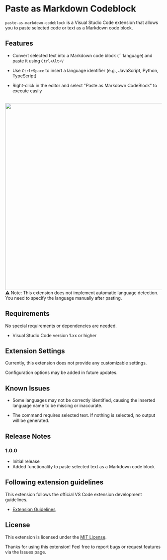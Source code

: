 # Paste as Markdown Codeblock

`paste-as-markdown-codeblock` is a Visual Studio Code extension that allows you to paste selected code or text as a Markdown code block.

## Features

- Convert selected text into a Markdown code block (```language)
and paste it using `Ctrl+Alt+V`

- Use `Ctrl+Space` to insert a language identifier (e.g., JavaScript, Python, TypeScript)

- Right-click in the editor and select "Paste as Markdown CodeBlock" to execute easily

<br>
<img src="https://lh3.googleusercontent.com/d/146nlX5-7UHnvCKRrJeIbUoIePaCgSC9I" width="600" >

<br>
⚠️ Note: This extension does not implement automatic language detection. You need to specify the language manually after pasting.

## Requirements

No special requirements or dependencies are needed.

- Visual Studio Code version 1.xx or higher

## Extension Settings

Currently, this extension does not provide any customizable settings.

Configuration options may be added in future updates.

## Known Issues

- Some languages may not be correctly identified, causing the inserted language name to be missing or inaccurate.

- The command requires selected text. If nothing is selected, no output will be generated.

## Release Notes

### 1.0.0

- Initial release
- Added functionality to paste selected text as a Markdown code block

## Following extension guidelines

This extension follows the official VS Code extension development guidelines.

- [Extension Guidelines](https://code.visualstudio.com/api/references/extension-guidelines)

## License

This extension is licensed under the [MIT License](./LICENSE).

Thanks for using this extension! Feel free to report bugs or request features via the Issues page.
